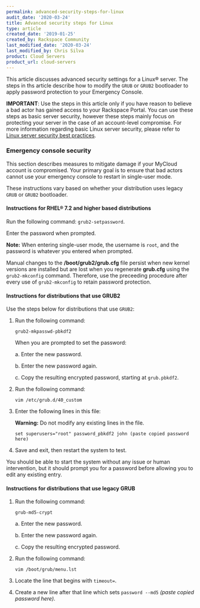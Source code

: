 ```yaml
---
permalink: advanced-security-steps-for-linux
audit_date: '2020-03-24'
title: Advanced security steps for Linux
type: article
created_date: '2019-01-25'
created_by: Rackspace Community
last_modified_date: '2020-03-24'
last_modified_by: Chris Silva
product: Cloud Servers
product_url: cloud-servers
---
```


This article discusses advanced security settings for a Linux&reg; server. The steps in ths article describe how to modify the `GRUB` or `GRUB2` bootloader to apply password protection to your Emergency Console. 

**IMPORTANT**: Use the steps in this article only if you have reason to believe a bad actor has gained access to your Rackspace Portal. You can use these steps as basic server security, however these steps mainly focus on protecting your server in the case of an account-level compromise. For more information regarding basic Linux server security, please refer to [Linux server security best practices](https://support.rackspace.com/how-to/linux-server-security-best-practices/).

### Emergency console security

This section describes measures to mitigate damage if your MyCloud account is compromised. Your primary goal is to ensure that bad actors cannot use your emergency console to restart in single-user mode.

These instructions vary based on whether your distribution uses legacy `GRUB` or `GRUB2` bootloader.

#### Instructions for RHEL&reg; 7.2 and higher based distributions

Run the following command:  ```grub2-setpassword```. 

Enter the password when prompted.

**Note:** When entering single-user mode, the username is ```root```, and the password is whatever you entered when prompted.

Manual changes to the **/boot/grub2/grub.cfg** file persist when new kernel versions are installed but are lost when you regenerate **grub.cfg** using the ```grub2-mkconfig``` command. Therefore, use the preceeding procedure after every use of ```grub2-mkconfig``` to retain password protection.

#### Instructions for distributions that use GRUB2

Use the steps below for distributions that use `GRUB2`:

1. Run the following command:

   `grub2-mkpasswd-pbkdf2`

   When you are prompted to set the password:

    a. Enter the new password.

    b. Enter the new password again.

    c. Copy the resulting encrypted password, starting at ```grub.pbkdf2```.

2. Run the following command:

   `vim /etc/grub.d/40_custom`

3. Enter the following lines in this file:

    **Warning:** Do not modify any existing lines in the file.

      `set superusers="root" password_pbkdf2 john (paste copied password here)`

4. Save and exit, then restart the system to test.

You should be able to start the system without any issue or human intervention, but
it should prompt you for a password before allowing you to edit any existing entry.

#### Instructions for distributions that use legacy GRUB

1. Run the following command:

   `grub-md5-crypt`

    a. Enter the new password.

    b. Enter the new password again.

    c. Copy the resulting encrypted password.

2. Run the following command:

   `vim /boot/grub/menu.lst`

3. Locate the line that begins with ```timeout=```.

4. Create a new line after that line which sets ```password --md5``` _(paste copied password here)_.
